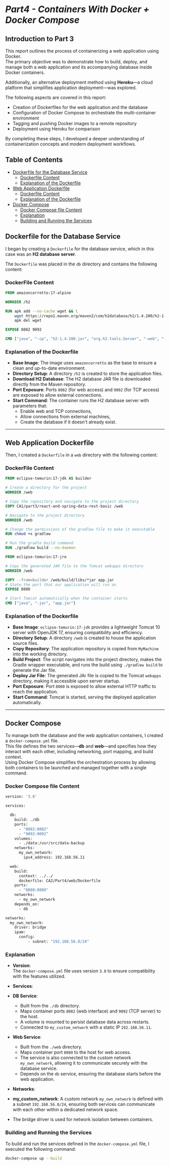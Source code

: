 # _Part4 - Containers With Docker + Docker Compose_

## Introduction to Part 3

This report outlines the process of containerizing a web application using Docker.  
The primary objective was to demonstrate how to build, deploy, and manage both a web application and its accompanying database inside Docker containers.

Additionally, an alternative deployment method using **Heroku**—a cloud platform that simplifies application deployment—was explored.

The following aspects are covered in this report:

- Creation of Dockerfiles for the web application and the database
- Configuration of Docker Compose to orchestrate the multi-container environment
- Tagging and pushing Docker images to a remote repository
- Deployment using Heroku for comparison

By completing these steps, I developed a deeper understanding of containerization concepts and modern deployment workflows.

## Table of Contents
- [Dockerfile for the Database Service](#dockerfile-for-the-database-service)
  - [Dockerfile Content](#dockerfile-content)
  - [Explanation of the Dockerfile](#explanation-of-the-dockerfile)
- [Web Application Dockerfile](#web-application-dockerfile)
  - [Dockerfile Content](#dockerfile-content-1)
  - [Explanation of the Dockerfile](#explanation-of-the-dockerfile-1)
- [Docker Compose](#docker-compose)
  - [Docker Compose file Content](#docker-compose-file-content)
  - [Explanation](#explanation)
  - [Building and Running the Services](#building-and-running-the-services)



## Dockerfile for the Database Service

I began by creating a `Dockerfile` for the database service, which in this case was an **H2 database server**.

The `Dockerfile` was placed in the `db` directory and contains the following content:

### DockerFile Content

```dockerfile
FROM amazoncorretto:17-alpine

WORKDIR /h2

RUN apk add --no-cache wget && \
    wget https://repo1.maven.org/maven2/com/h2database/h2/1.4.200/h2-1.4.200.jar && \
    apk del wget

EXPOSE 8082 9092

CMD ["java", "-cp", "h2-1.4.200.jar", "org.h2.tools.Server", "-web", "-webAllowOthers", "-tcp", "-tcpAllowOthers", "-ifNotExists"]
```

### Explanation of the Dockerfile

- **Base Image**: The image uses `amazoncorretto` as the base to ensure a clean and up-to-date environment.
- **Directory Setup**: A directory `/h2` is created to store the application files.
- **Download H2 Database**: The H2 database JAR file is downloaded directly from the Maven repository.
- **Port Exposure**: Ports `8082` (for web access) and `9092` (for TCP access) are exposed to allow external connections.
- **Start Command**: The container runs the H2 database server with parameters that:
    - Enable web and TCP connections,
    - Allow connections from external machines,
    - Create the database if it doesn't already exist.

---

## Web Application Dockerfile

Then, I created a `Dockerfile` in a `web` directory with the following content:

### DockerFile Content

```dockerfile
FROM eclipse-temurin:17-jdk AS builder

# Create a directory for the project
WORKDIR /web

# Copy the repository and navigate to the project directory
COPY CA1/part3/react-and-spring-data-rest-basic /web

# Navigate to the project directory
WORKDIR /web

# Change the permissions of the gradlew file to make it executable
RUN chmod +x gradlew

# Run the gradle build command
RUN ./gradlew build --no-daemon

FROM eclipse-temurin:17-jre

# Copy the generated JAR file to the Tomcat webapps directory
WORKDIR /web

COPY --from=builder /web/build/libs/*jar app.jar
# State the port that our application will run on
EXPOSE 8080

# Start Tomcat automatically when the container starts
CMD ["java", "-jar", "app.jar"]
```

### Explanation of the Dockerfile

- **Base Image**: `eclipse-temurin:17-jdk` provides a lightweight Tomcat 10 server with OpenJDK 17, ensuring compatibility and efficiency.
- **Directory Setup**: A directory `/web` is created to house the application source files.
- **Copy Repository**: The application repository is copied from `MyMachine` into the working directory.
- **Build Project**: The script navigates into the project directory, makes the Gradle wrapper executable, and runs the build using `./gradlew build` to generate the Jar file.
- **Deploy Jar File**: The generated JAr file is copied to the Tomcat `webapps` directory, making it accessible upon server startup.
- **Port Exposure**: Port `8080` is exposed to allow external HTTP traffic to reach the application.
- **Start Command**: Tomcat is started, serving the deployed application automatically.

---

## Docker Compose

To manage both the database and the web application containers, I created a `docker-compose.yml` file.  
This file defines the two services—**db** and **web**—and specifies how they interact with each other, including networking, port mapping, and build context.  
Using Docker Compose simplifies the orchestration process by allowing both containers to be launched and managed together with a single command.

### Docker Compose file Content

```dockerfile
version: '3.8'

services:

  db:
    build: ./db
    ports:
      - "8082:8082"
      - "9092:9092"
    volumes:
      - ./data:/usr/src/data-backup
    networks:
      my_own_network:
        ipv4_address: 192.168.56.11

  web:
    build:
      context: ../../
      dockerfile: CA2/Part4/web/Dockerfile
    ports:
      - "8080:8080"
    networks:
      - my_own_network
    depends_on:
      - db

networks:
  my_own_network:
    driver: bridge
    ipam:
      config:
          - subnet: "192.168.56.0/24"
```

### Explanation

- **Version**:  
  The `docker-compose.yml` file uses version `3.8` to ensure compatibility with the features utilized.

- **Services**:

- **DB Service**:
  - Built from the `./db` directory.
  - Maps container ports `8082` (web interface) and `9092` (TCP server) to the host.
  - A volume is mounted to persist database data across restarts.
  - Connected to `my_custom_network` with a static IP `192.168.56.11`.

- **Web Service**:
  - Built from the `./web` directory.
  - Maps container port `8080` to the host for web access.
  - The service is also connected to the custom network `my_own_network`, allowing it to communicate securely with the database service.
  - Depends on the `db` service, ensuring the database starts before the web application.

- **Networks**:
- **my_custom_network**:
  A custom network `my_own_network` is defined with a subnet `192.168.56.0/24`, ensuring both services can communicate with each other within a dedicated network space. 
- The bridge driver is used for network isolation between containers.

### Building and Running the Services

To build and run the services defined in the `docker-compose.yml` file, I executed the following command:

```bash
docker-compose up --build
```






